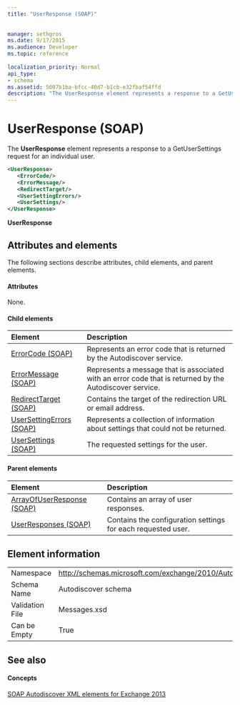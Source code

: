 ```yaml
---
title: "UserResponse (SOAP)"
 
 
manager: sethgros
ms.date: 9/17/2015
ms.audience: Developer
ms.topic: reference
 
localization_priority: Normal
api_type:
- schema
ms.assetid: 5007b1ba-bfcc-40d7-b1cb-e32fbaf54ffd
description: "The UserResponse element represents a response to a GetUserSettings request for an individual user."
---
```


# UserResponse (SOAP)

The **UserResponse** element represents a response to a GetUserSettings request for an individual user. 
  
```XML
<UserResponse>
   <ErrorCode/>
   <ErrorMessage/>
   <RedirectTarget/>
   <UserSettingErrors/>
   <UserSettings/>
</UserResponse>
```

 **UserResponse**
## Attributes and elements

The following sections describe attributes, child elements, and parent elements.
  
#### Attributes

None.
  
#### Child elements

|**Element**|**Description**|
|:-----|:-----|
|[ErrorCode (SOAP)](errorcode-soap.md) <br/> |Represents an error code that is returned by the Autodiscover service.  <br/> |
|[ErrorMessage (SOAP)](errormessage-soap.md) <br/> |Represents a message that is associated with an error code that is returned by the Autodiscover service.  <br/> |
|[RedirectTarget (SOAP)](redirecttarget-soap.md) <br/> |Contains the target of the redirection URL or email address.  <br/> |
|[UserSettingErrors (SOAP)](usersettingerrors-soap.md) <br/> |Represents a collection of information about settings that could not be returned.  <br/> |
|[UserSettings (SOAP)](usersettings-soap.md) <br/> |The requested settings for the user.  <br/> |
   
#### Parent elements

|**Element**|**Description**|
|:-----|:-----|
|[ArrayOfUserResponse (SOAP)](arrayofuserresponse-soap.md) <br/> |Contains an array of user responses.  <br/> |
|[UserResponses (SOAP)](userresponses-soap.md) <br/> |Contains the configuration settings for each requested user.  <br/> |
   
## Element information

|||
|:-----|:-----|
|Namespace  <br/> |http://schemas.microsoft.com/exchange/2010/Autodiscover  <br/> |
|Schema Name  <br/> |Autodiscover schema  <br/> |
|Validation File  <br/> |Messages.xsd  <br/> |
|Can be Empty  <br/> |True  <br/> |
   
## See also

#### Concepts

[SOAP Autodiscover XML elements for Exchange 2013](soap-autodiscover-xml-elements-for-exchange-2013.md)

